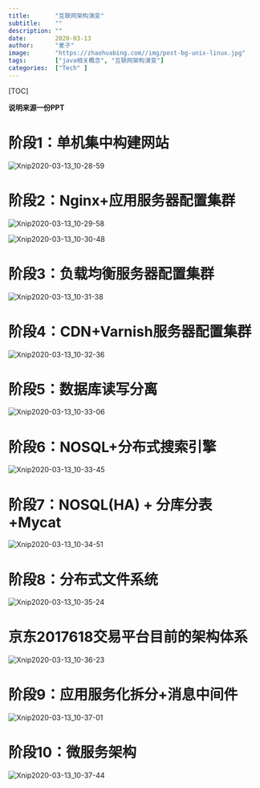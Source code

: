 ```yaml
---
title:       "互联网架构演变"
subtitle:    ""
description: ""
date:        2020-03-13
author:      "麦子"
image:       "https://zhaohuabing.com//img/post-bg-unix-linux.jpg"
tags:        ["java相关概念", "互联网架构演变"]
categories:  ["Tech" ]
---
```


[TOC]

**说明来源一份PPT**

# 阶段1：单机集中构建网站

 ![Xnip2020-03-13_10-28-59](/img/Xnip2020-03-13_10-28-59.png)

# 阶段2：Nginx+应用服务器配置集群

![Xnip2020-03-13_10-29-58](/img/Xnip2020-03-13_10-29-58.png)

![Xnip2020-03-13_10-30-48](/img/Xnip2020-03-13_10-30-48.png)

# 阶段3：负载均衡服务器配置集群

![Xnip2020-03-13_10-31-38](/img/Xnip2020-03-13_10-31-38.png)

# 阶段4：CDN+Varnish服务器配置集群

![Xnip2020-03-13_10-32-36](/img/Xnip2020-03-13_10-32-36.png)

# 阶段5：数据库读写分离

![Xnip2020-03-13_10-33-06](/img/Xnip2020-03-13_10-33-06.png)

# 阶段6：NOSQL+分布式搜索引擎

![Xnip2020-03-13_10-33-45](/img/Xnip2020-03-13_10-33-45.png)

# 阶段7：NOSQL(HA) + 分库分表+Mycat

![Xnip2020-03-13_10-34-51](/img/Xnip2020-03-13_10-34-51.png)

# 阶段8：分布式文件系统

![Xnip2020-03-13_10-35-24](/img/Xnip2020-03-13_10-35-24.png)

# 京东2017618交易平台目前的架构体系

![Xnip2020-03-13_10-36-23](/img/Xnip2020-03-13_10-36-23.png)

# 阶段9：应用服务化拆分+消息中间件

![Xnip2020-03-13_10-37-01](/img/Xnip2020-03-13_10-37-01.png)

# 阶段10：微服务架构

![Xnip2020-03-13_10-37-44](/img/Xnip2020-03-13_10-37-44.png)